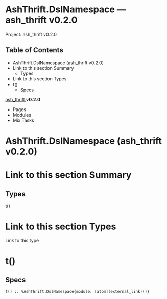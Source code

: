 # AshThrift.DslNamespace — ash_thrift v0.2.0

Project: ash_thrift v0.2.0

## Table of Contents

- AshThrift.DslNamespace (ash_thrift v0.2.0)
- Link to this section Summary
  - Types
- Link to this section Types
- t()
  - Specs

[ ash_thrift ](external_link) **v0.2.0**

  * Pages
  * Modules
  * Mix Tasks






#  AshThrift.DslNamespace (ash_thrift v0.2.0)

#  Link to this section Summary 

##  Types

t()

#  Link to this section Types 

Link to this type

# t()

## Specs
    
    
    t() :: %AshThrift.DslNamespace{module: [atom](external_link)()}
